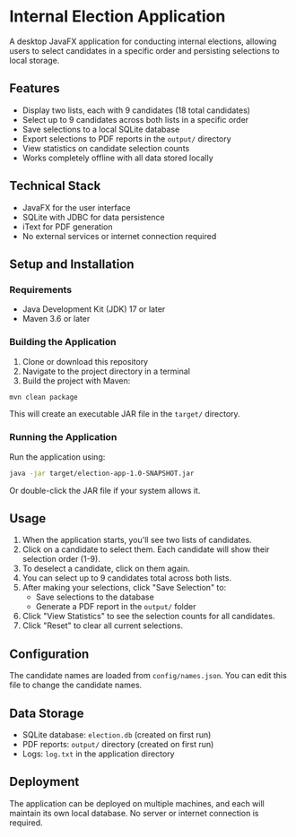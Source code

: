 # Internal Election Application

A desktop JavaFX application for conducting internal elections, allowing users to select candidates in a specific order and persisting selections to local storage.

## Features

- Display two lists, each with 9 candidates (18 total candidates)
- Select up to 9 candidates across both lists in a specific order
- Save selections to a local SQLite database
- Export selections to PDF reports in the `output/` directory
- View statistics on candidate selection counts
- Works completely offline with all data stored locally

## Technical Stack

- JavaFX for the user interface
- SQLite with JDBC for data persistence
- iText for PDF generation
- No external services or internet connection required

## Setup and Installation

### Requirements

- Java Development Kit (JDK) 17 or later
- Maven 3.6 or later

### Building the Application

1. Clone or download this repository
2. Navigate to the project directory in a terminal
3. Build the project with Maven:

```bash
mvn clean package
```

This will create an executable JAR file in the `target/` directory.

### Running the Application

Run the application using:

```bash
java -jar target/election-app-1.0-SNAPSHOT.jar
```

Or double-click the JAR file if your system allows it.

## Usage

1. When the application starts, you'll see two lists of candidates.
2. Click on a candidate to select them. Each candidate will show their selection order (1-9).
3. To deselect a candidate, click on them again.
4. You can select up to 9 candidates total across both lists.
5. After making your selections, click "Save Selection" to:
   - Save selections to the database
   - Generate a PDF report in the `output/` folder
6. Click "View Statistics" to see the selection counts for all candidates.
7. Click "Reset" to clear all current selections.

## Configuration

The candidate names are loaded from `config/names.json`. You can edit this file to change the candidate names.

## Data Storage

- SQLite database: `election.db` (created on first run)
- PDF reports: `output/` directory (created on first run)
- Logs: `log.txt` in the application directory

## Deployment

The application can be deployed on multiple machines, and each will maintain its own local database. No server or internet connection is required. 